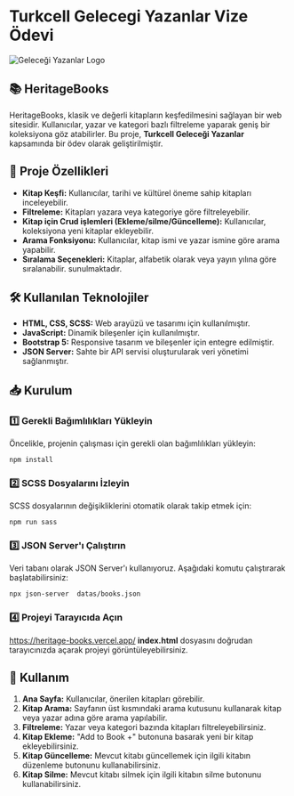 # Turkcell Gelecegi Yazanlar Vize Ödevi

![Geleceği Yazanlar Logo](https://gelecegiyazanlar.turkcell.com.tr/themes/custom/gyz/logo.svg)

## 📚 HeritageBooks

HeritageBooks, klasik ve değerli kitapların keşfedilmesini sağlayan bir web sitesidir. Kullanıcılar, yazar ve kategori bazlı filtreleme yaparak geniş bir koleksiyona göz atabilirler. Bu proje, **Turkcell Geleceği Yazanlar** kapsamında bir ödev olarak geliştirilmiştir.



## 🚀 Proje Özellikleri

- **Kitap Keşfi:** Kullanıcılar, tarihi ve kültürel öneme sahip kitapları inceleyebilir.
- **Filtreleme:** Kitapları yazara veya kategoriye göre filtreleyebilir.
- **Kitap için Crud işlemleri (Ekleme/silme/Güncelleme):** Kullanıcılar, koleksiyona yeni kitaplar ekleyebilir.
- **Arama Fonksiyonu:** Kullanıcılar, kitap ismi ve yazar ismine göre arama yapabilir.
- **Sıralama Seçenekleri:** Kitaplar, alfabetik olarak veya yayın yılına göre sıralanabilir.
  sunulmaktadır.
  


## 🛠 Kullanılan Teknolojiler

- **HTML, CSS, SCSS:** Web arayüzü ve tasarımı için kullanılmıştır.
- **JavaScript:** Dinamik bileşenler için kullanılmıştır.
- **Bootstrap 5:** Responsive tasarım ve bileşenler için entegre edilmiştir.
- **JSON Server:** Sahte bir API servisi oluşturularak veri yönetimi sağlanmıştır.



## 📥 Kurulum

### 1️⃣ Gerekli Bağımlılıkları Yükleyin

Öncelikle, projenin çalışması için gerekli olan bağımlılıkları yükleyin:

```bash
npm install
```

### 2️⃣ SCSS Dosyalarını İzleyin

SCSS dosyalarının değişikliklerini otomatik olarak takip etmek için:

```bash
npm run sass
```

### 3️⃣ JSON Server'ı Çalıştırın

Veri tabanı olarak JSON Server'ı kullanıyoruz. Aşağıdaki komutu çalıştırarak başlatabilirsiniz:

```bash
npx json-server  datas/books.json 
```

### 4️⃣ Projeyi Tarayıcıda Açın

 https://heritage-books.vercel.app/
 **index.html** dosyasını doğrudan tarayıcınızda açarak projeyi görüntüleyebilirsiniz.



## 📌 Kullanım

1. **Ana Sayfa:** Kullanıcılar, önerilen kitapları görebilir.
2. **Kitap Arama:** Sayfanın üst kısmındaki arama kutusunu kullanarak kitap veya yazar adına göre arama yapılabilir.
3. **Filtreleme:** Yazar veya kategori bazında kitapları filtreleyebilirsiniz.
4. **Kitap Ekleme:** "Add to Book +" butonuna basarak yeni bir kitap ekleyebilirsiniz.
5. **Kitap Güncelleme:** Mevcut kitabı güncellemek için ilgili kitabın düzenleme butonunu kullanabilirsiniz.
6. **Kitap Silme:** Mevcut kitabı silmek için ilgili kitabın silme butonunu kullanabilirsiniz.

